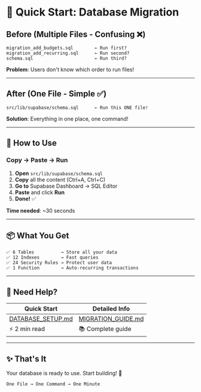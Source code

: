# 🎯 Quick Start: Database Migration

## Before (Multiple Files - Confusing ❌)

```
migration_add_budgets.sql        ← Run first?
migration_add_recurring.sql      ← Run second?
schema.sql                       ← Run third?
```

**Problem**: Users don't know which order to run files!

---

## After (One File - Simple ✅)

```
src/lib/supabase/schema.sql      ← Run this ONE file!
```

**Solution**: Everything in one place, one command!

---

## 🚀 How to Use

### Copy → Paste → Run

1. **Open** `src/lib/supabase/schema.sql`
2. **Copy** all the content (Ctrl+A, Ctrl+C)
3. **Go to** Supabase Dashboard → SQL Editor
4. **Paste** and click **Run**
5. **Done!** ✅

**Time needed**: ~30 seconds

---

## 📦 What You Get

```
✅ 6 Tables          → Store all your data
✅ 12 Indexes        → Fast queries
✅ 24 Security Rules → Protect user data
✅ 1 Function        → Auto-recurring transactions
```

---

## 📖 Need Help?

| Quick Start | Detailed Info |
|-------------|---------------|
| [DATABASE_SETUP.md](./DATABASE_SETUP.md) | [MIGRATION_GUIDE.md](./MIGRATION_GUIDE.md) |
| ⚡ 2 min read | 📚 Complete guide |

---

## ✨ That's It

Your database is ready to use. Start building! 🎉

```
One File → One Command → One Minute
```
